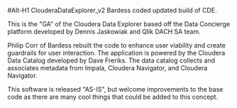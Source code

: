 #Alt-H1 ClouderaDataExplorer_v2
Bardess coded updated build of CDE.

This is the "GA" of the Cloudera Data Explorer based off the Data Concierge platform developed by Dennis Jaskowiak and Qlik DACH SA team.

Philip Corr of Bardess rebuilt the code to enhance user viability and create guardrails for user interaction. The application is powered by the Cloudera Data Catalog developed by Dave Freriks. The data catalog collects and associates metadata from Impala, Cloudera Navigator, and Cloudera Navigator.

This software is released "AS-IS", but welcome improvements to the base code as there are many cool things that could be added to this concept.

